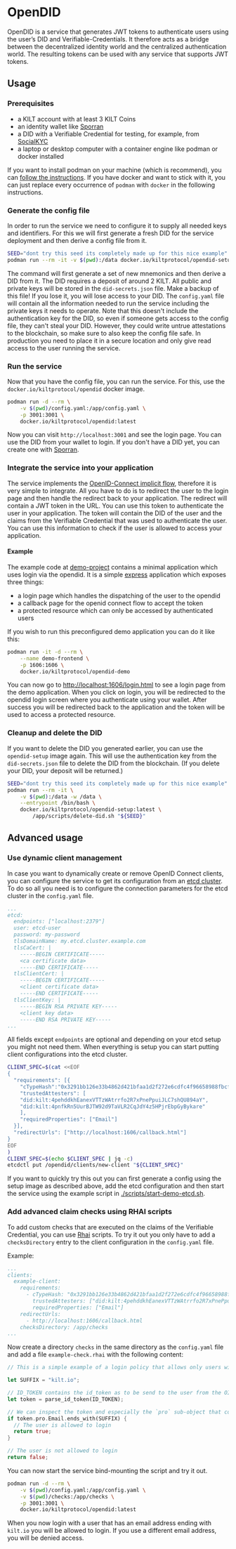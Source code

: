 # OpenDID

OpenDID is a service that generates JWT tokens to authenticate users using the user’s DID and Verifiable-Credentials.
It therefore acts as a bridge between the decentralized identity world and the centralized authentication world.
The resulting tokens can be used with any service that supports JWT tokens.

## Usage

### Prerequisites

- a KILT account with at least 3 KILT Coins
- an identity wallet like [Sporran](https://www.sporran.org/)
- a DID with a Verifiable Credential for testing, for example, from [SocialKYC](https://socialkyc.io)
- a laptop or desktop computer with a container engine like podman or docker installed

If you want to install podman on your machine (which is recommend), you can [follow the instructions](https://podman.io/getting-started/installation).
If you have docker and want to stick with it, you can just replace every occurrence of `podman` with `docker` in the following instructions.

### Generate the config file

In order to run the service we need to configure it to supply all needed keys and identifiers.
For this we will first generate a fresh DID for the service deployment and then derive a config file from it.

```bash
SEED="dont try this seed its completely made up for this nice example"
podman run --rm -it -v $(pwd):/data docker.io/kiltprotocol/opendid-setup:latest "${SEED}"
```

The command will first generate a set of new mnemonics and then derive a DID from it.
The DID requires a deposit of around 2 KILT.
All public and private keys will be stored in the `did-secrets.json` file.
Make a backup of this file!
If you lose it, you will lose access to your DID.
The `config.yaml` file will contain all the information needed to run the service including the private keys it needs to operate.
Note that this doesn't include the authentication key for the DID, so even if someone gets access to the config file, they can't steal your DID.
However, they could write untrue attestations to the blockchain, so make sure to also keep the config file safe.
In production you need to place it in a secure location and only give read access to the user running the service.

### Run the service

Now that you have the config file, you can run the service. For this, use the `docker.io/kiltprotocol/opendid` docker image.

```bash
podman run -d --rm \
    -v $(pwd)/config.yaml:/app/config.yaml \
    -p 3001:3001 \
    docker.io/kiltprotocol/opendid:latest
```

Now you can visit `http://localhost:3001` and see the login page.
You can use the DID from your wallet to login.
If you don't have a DID yet, you can create one with [Sporran](https://www.sporran.org/).

### Integrate the service into your application

The service implements the [OpenID-Connect implicit flow](https://openid.net/specs/openid-connect-implicit-1_0.html#ImplicitFlow), therefore it is very simple to integrate.
All you have to do is to redirect the user to the login page and then handle the redirect back to your application.
The redirect will contain a JWT token in the URL. You can use this token to authenticate the user in your application.
The token will contain the DID of the user and the claims from the Verifiable Credential that was used to authenticate the user.
You can use this information to check if the user is allowed to access your application.

#### Example

The example code at [demo-project](./demo-project/) contains a minimal application which uses login via the opendid. It is a simple [express](https://expressjs.com) application which exposes three things:

- a login page which handles the dispatching of the user to the opendid
- a callback page for the openid connect flow to accept the token
- a protected resource which can only be accessed by authenticated users

If you wish to run this preconfigured demo application you can do it like this:

```bash
podman run -it -d --rm \
    --name demo-frontend \
    -p 1606:1606 \
    docker.io/kiltprotocol/opendid-demo
```

You can now go to [http://localhost:1606/login.html](http://localhost:1606/login.html) to see a login page from the demo application.
When you click on login, you will be redirected to the opendid login screen where you authenticate using your wallet.
After success you will be redirected back to the application and the token will be used to access a protected resource.

### Cleanup and delete the DID

If you want to delete the DID you generated earlier, you can use the `opendid-setup` image again.
This will use the authentication key from the `did-secrets.json` file to delete the DID from the blockchain.
(If you delete your DID, your deposit will be returned.)

```bash
SEED="dont try this seed its completely made up for this nice example"
podman run --rm -it \
    -v $(pwd):/data -w /data \
    --entrypoint /bin/bash \
    docker.io/kiltprotocol/opendid-setup:latest \
        /app/scripts/delete-did.sh "${SEED}"
```

## Advanced usage

### Use dynamic client management

In case you want to dynamically create or remove OpenID Connect clients, you can configure the service to get its configuration from an [etcd cluster](https://etcd.io).
To do so all you need is to configure the connection parameters for the etcd cluster in the `config.yaml` file.

```yaml
...
etcd:
  endpoints: ["localhost:2379"]
  user: etcd-user
  password: my-password
  tlsDomainName: my.etcd.cluster.example.com
  tlsCaCert: |
    -----BEGIN CERTIFICATE-----
    <ca certificate data>
    -----END CERTIFICATE-----
  tlsClientCert: |
    -----BEGIN CERTIFICATE-----
    <client certificate data>
    -----END CERTIFICATE-----
  tlsClientKey: |
    -----BEGIN RSA PRIVATE KEY-----
    <client key data>
    -----END RSA PRIVATE KEY-----
...
```

All fields except `endpoints` are optional and depending on your etcd setup you might not need them.
When everything is setup you can start putting client configurations into the etcd cluster.

```bash
CLIENT_SPEC=$(cat <<EOF
{
  "requirements": [{
    "cTypeHash":"0x3291bb126e33b4862d421bfaa1d2f272e6cdfc4f96658988fbcffea8914bd9ac",
    "trustedAttesters": [
    "did:kilt:4pehddkhEanexVTTzWAtrrfo2R7xPnePpuiJLC7shQU894aY",
    "did:kilt:4pnfkRn5UurBJTW92d9TaVLR2CqJdY4z5HPjrEbpGyBykare"
    ],
    "requiredProperties": ["Email"]
  }],
  "redirectUrls": ["http://localhost:1606/callback.html"]
}
EOF
)
CLIENT_SPEC=$(echo $CLIENT_SPEC | jq -c)
etcdctl put /opendid/clients/new-client "${CLIENT_SPEC}"
```

If you want to quickly try this out you can first generate a config using the setup image as described above, add the etcd configuration and then start the service using the example script in [./scripts/start-demo-etcd.sh](./scripts/start-demo-etcd.sh).

### Add advanced claim checks using RHAI scripts

To add custom checks that are executed on the claims of the Verifiable Credential, you can use [Rhai](https://rhai.rs) scripts.
To try it out you only have to add a `checksDirectory` entry to the client configuration in the `config.yaml` file.

Example:

```yaml
...
clients:
  example-client:
    requirements:
      - cTypeHash: "0x3291bb126e33b4862d421bfaa1d2f272e6cdfc4f96658988fbcffea8914bd9ac"
        trustedAttesters: ["did:kilt:4pehddkhEanexVTTzWAtrrfo2R7xPnePpuiJLC7shQU894aY", "did:kilt:4pnfkRn5UurBJTW92d9TaVLR2CqJdY4z5HPjrEbpGyBykare"]
        requiredProperties: ["Email"]
    redirectUrls:
      - http://localhost:1606/callback.html
    checksDirectory: /app/checks
...
```

Now create a directory `checks` in the same directory as the `config.yaml` file and add a file `example-check.rhai` with the following content:

```rust
// This is a simple example of a login policy that allows only users with an email address ending with `kilt.io` to login.

let SUFFIX = "kilt.io";

// ID_TOKEN contains the id_token as to be send to the user from the OIDC provider
let token = parse_id_token(ID_TOKEN);

// We can inspect the token and especially the `pro` sub-object that contains the users claims
if token.pro.Email.ends_with(SUFFIX) {
  // The user is allowed to login
  return true;
}

// The user is not allowed to login
return false;
```

You can now start the service bind-mounting the script and try it out.

```bash
podman run -d --rm \
    -v $(pwd)/config.yaml:/app/config.yaml \
    -v $(pwd)/checks:/app/checks \
    -p 3001:3001 \
    docker.io/kiltprotocol/opendid:latest
```

When you now login with a user that has an email address ending with `kilt.io` you will be allowed to login.
If you use a different email address, you will be denied access.
